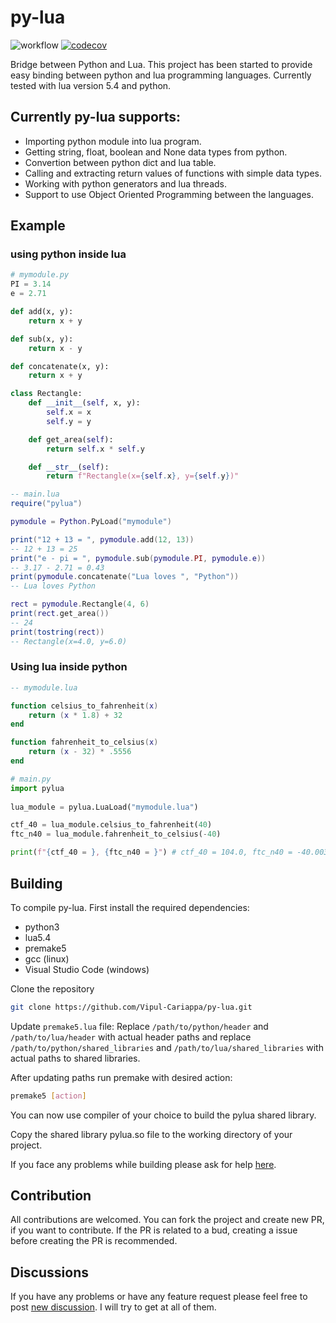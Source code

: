 # py-lua
![workflow](https://github.com/Vipul-Cariappa/py-lua/actions/workflows/build_and_test.yml/badge.svg)
[![codecov](https://codecov.io/gh/Vipul-Cariappa/py-lua/branch/main/graph/badge.svg?token=LOUBWQJGF9)](https://codecov.io/gh/Vipul-Cariappa/py-lua)

Bridge between Python and Lua.
This project has been started to provide easy binding between python and lua programming languages. Currently tested with lua version 5.4 and python.

## Currently py-lua supports:
- Importing python module into lua program.
- Getting string, float, boolean and None data types from python.
- Convertion between python dict and lua table.
- Calling and extracting return values of functions with simple data types.
- Working with python generators and lua threads.
- Support to use Object Oriented Programming between the languages.

## Example
### using python inside lua
```python
# mymodule.py
PI = 3.14
e = 2.71

def add(x, y):
    return x + y

def sub(x, y):
    return x - y

def concatenate(x, y):
    return x + y

class Rectangle:
    def __init__(self, x, y):
        self.x = x
        self.y = y

    def get_area(self):
        return self.x * self.y

    def __str__(self):
        return f"Rectangle(x={self.x}, y={self.y})"

```

```lua
-- main.lua
require("pylua")

pymodule = Python.PyLoad("mymodule")

print("12 + 13 = ", pymodule.add(12, 13))
-- 12 + 13 = 25
print("e - pi = ", pymodule.sub(pymodule.PI, pymodule.e))
-- 3.17 - 2.71 = 0.43
print(pymodule.concatenate("Lua loves ", "Python"))
-- Lua loves Python

rect = pymodule.Rectangle(4, 6)
print(rect.get_area())
-- 24
print(tostring(rect))
-- Rectangle(x=4.0, y=6.0)

```
### Using lua inside python
```lua
-- mymodule.lua

function celsius_to_fahrenheit(x)
    return (x * 1.8) + 32
end

function fahrenheit_to_celsius(x)
    return (x - 32) * .5556
end
```

```python
# main.py
import pylua
    
lua_module = pylua.LuaLoad("mymodule.lua")

ctf_40 = lua_module.celsius_to_fahrenheit(40)
ftc_n40 = lua_module.fahrenheit_to_celsius(-40)

print(f"{ctf_40 = }, {ftc_n40 = }") # ctf_40 = 104.0, ftc_n40 = -40.0032
```

## Building
To compile py-lua. First install the required dependencies:
- python3
- lua5.4
- premake5
- gcc (linux)
- Visual Studio Code (windows)

Clone the repository

```bash
git clone https://github.com/Vipul-Cariappa/py-lua.git
```

Update `premake5.lua` file: Replace `/path/to/python/header` and `/path/to/lua/header` with actual header paths and replace `/path/to/python/shared_libraries` and `/path/to/lua/shared_libraries` with actual paths to shared libraries.


After updating paths run premake with desired action:
```bash 
premake5 [action]
```
You can now use compiler of your choice to build the pylua shared library.

Copy the shared library pylua.so file to the working directory of your project.

If you face any problems while building please ask for help [here](https://github.com/Vipul-Cariappa/py-lua/discussions/new).


## Contribution
All contributions are welcomed. 
You can fork the project and create new PR, if you want to contribute. 
If the PR is related to a bud, creating a issue before creating the PR is recommended.

## Discussions
If you have any problems or have any feature request please feel free to post [new discussion](https://github.com/Vipul-Cariappa/py-lua/discussions/new). I will try to get at all of them.
